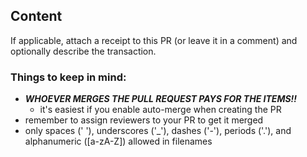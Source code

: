 ## Content

If applicable, attach a receipt to this PR (or leave it in a comment) and optionally describe the transaction.

### Things to keep in mind:

- ***WHOEVER MERGES THE PULL REQUEST PAYS FOR THE ITEMS!!***
  - it's easiest if you enable auto-merge when creating the PR
- remember to assign reviewers to your PR to get it merged
- only spaces (' '), underscores ('\_'), dashes ('-'), periods ('.'), and alphanumeric ([a-zA-Z]) allowed in filenames

